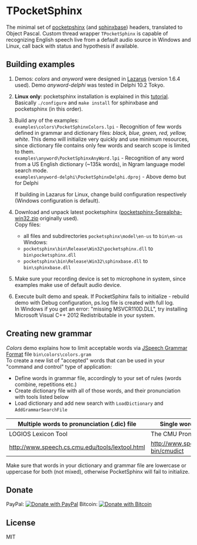 # TPocketSphinx
The minimal set of [pocketpshinx](https://github.com/cmusphinx/pocketsphinxpocketsphinx) (and [sphinxbase](https://github.com/cmusphinx/sphinxbase)) headers, translated to Object Pascal. Custom thread wrapper `TPocketSphinx` is capable of recognizing English speech live from a default audio source in Windows and Linux, call back with status and hypothesis if available.

## Building examples
1. Demos: *colors* and *anyword* were designed in [Lazarus](http://www.lazarus-ide.org/) (version 1.6.4 used). Demo *anyword-delphi* was tested in Delphi 10.2 Tokyo.
2. **Linux only**: pocketsphinx installation is explained in this [tutorial](http://cmusphinx.sourceforge.net/wiki/tutorialpocketsphinx). Basically `./configure` and `make install` for sphinxbase and pocketsphinx (in this order).
3. Build any of the examples:   
   `examples\colors\PocketSphinxColors.lpi` - Recognition of few words defined in grammar and dictionary files: *black, blue, green, red, yellow, white*. This demo will initialize very quickly and use minimum resources, since dictionary file contains only few words and search scope is limited to them.   
   `examples\anyword\PocketSphinxAnyWord.lpi` - Recognition of any word from a US English dictionary (~135k words), in Ngram language model search mode.   
   `examples\anyword-delphi\PocketSphinxDelphi.dproj` - Above demo but for Delphi   
   
   If building in Lazarus for Linux, change build configuration respectively (Windows configuration is default).
4. Download and unpack latest pocketsphinx ([pocketsphinx-5prealpha-win32.zip](https://sourceforge.net/projects/cmusphinx/files/pocketsphinx/5prealpha/pocketsphinx-5prealpha-win32.zip/download) originally used).   
Copy files:
   - all files and subdirectories `pocketsphinx\model\en-us` to `bin\en-us`
   Windows:
   - `pocketsphinx\bin\Release\Win32\pocketsphinx.dll` to `bin\pocketsphinx.dll`
   - `pocketsphinx\bin\Release\Win32\sphinxbase.dll` to `bin\sphinxbase.dll`
5. Make sure your recording device is set to microphone in system, since examples make use of default audio device.
6. Execute built demo and speak. If PocketSphinx fails to initialize - rebuild demo with Debug configuration, ps.log file is created with full log.   
In Windows if you get an error: "missing MSVCR110D.DLL", try installing Microsoft Visual C++ 2012 Redistributable in your system.

## Creating new grammar
*Colors* demo explains how to limit acceptable words via [JSpeech Grammar Format](https://www.w3.org/TR/jsgf/) file `bin\colors\colors.gram`  
To create a new list of "accepted" words that can be used in your "command and control" type of application:
   - Define words in grammar file, accordingly to your set of rules (words combine, repetitions etc.)
   - Create dictionary file with all of those words, and their pronunciation with tools listed below
   - Load dictionary and add new search with `LoadDictionary` and `AddGrammarSearchFile`
   
| Multiple words to pronunciation (.dic) file     | Single word to pronunciation                 |
| ----------------------------------------------- |----------------------------------------------|
| LOGIOS Lexicon Tool                             | The CMU Pronouncing Dictionary               |
| http://www.speech.cs.cmu.edu/tools/lextool.html | http://www.speech.cs.cmu.edu/cgi-bin/cmudict |

Make sure that words in your dictionary and grammar file are lowercase or uppercase for both (not mixed), otherwise PocketSphinx will fail to initialize.

## Donate
PayPal: [![Donate with PayPal](https://www.paypalobjects.com/en_US/i/btn/btn_donateCC_LG.gif)](https://www.paypal.com/cgi-bin/webscr?cmd=_s-xclick&hosted_button_id=SSCM9JJLXA8UC)  Bitcoin: [![Donate with Bitcoin](http://rime.ddns.net/bitcoin_small.png)](http://rime.ddns.net/bitcoin.png)

## License
MIT
